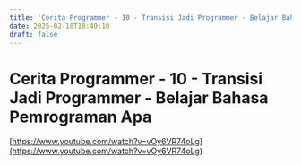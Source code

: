 ```yaml
---
title: 'Cerita Programmer - 10 - Transisi Jadi Programmer - Belajar Bahasa Pemrograman Apa'
date: 2025-02-18T18:40:10
draft: false
---
```


# Cerita Programmer - 10 - Transisi Jadi Programmer - Belajar Bahasa Pemrograman Apa

[https://www.youtube.com/watch?v=vOy6VR74oLg](https://www.youtube.com/watch?v=vOy6VR74oLg)
